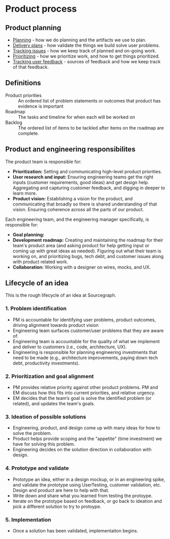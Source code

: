 # Product process

## Product planning

- [Planning](../planning.md) - how we do planning and the artifacts we use to plan.
- [Delivery plans](../delivery_plans.md) - how validate the things we build solve user problems.
- [Tracking issues](../../engineering/tracking_issues.md) - how we keep track of planned and on-going work.
- [Prioritizing](../prioritizing.md) - how we prioritize work, and how to get things prioritized.
- [Tracking user feedback](../user_feedback.md) - sources of feedback and how we keep track of that feedback.

## Definitions

<dl>
    <dt>Product priorities</dt>
    <dd>An ordered list of problem statements or outcomes that product has evidence is important</dt>
    <dt>Roadmap</dt>
    <dd>The tasks and timeline for when each will be worked on</dt>
    <dt>Backlog</dt>
    <dd>The ordered list of items to be tackled after items on the roadmap are complete.</dt>
</dl>

## Product and engineering responsibilites

The product team is responsible for:

- **Prioritization:** Setting and communicating high-level product priorities.
- **User research and input:** Ensuring engineering teams get the right inputs (customer requirements, good ideas) and get design help. Aggregating and capturing customer feedback, and digging in deeper to learn more.
- **Product vision:** Establishing a vision for the product, and communicating that broadly so there is shared understanding of that vision. Ensuring coherence across all the parts of our product.

Each engineering team, and the engineering manager specifically, is responsible for:

- **Goal planning:**
- **Development roadmap:** Creating and maintaining the roadmap for their team's product area (and asking product for help getting input or coming up with great ideas as needed). Figuring out what their team is working on, and prioritizing bugs, tech debt, and customer issues along with product related work.
- **Collaboration:** Working with a designer on wires, mocks, and UX.

## Lifecycle of an idea

This is the rough lifecycle of an idea at Sourcegraph. 

### 1. Problem identification

- PM is accountable for identifying user problems, product outcomes, driving alignment towards product vision
- Engineering team surfaces customer/user problems that they are aware of.
- Engineering team is accountable for the quality of what we implement and deliver to customers (i.e., code, architecture, UX).
- Engineering is responsible for planning engineering investments that need to be made (e.g., architecture improvements, paying down tech debt, productivity investments).

### 2. Prioritization and goal alignment

- PM provides relative priority against other product problems. PM and EM discuss how this fits into current priorities, and relative urgency.
- EM decides that the team’s goal is solve the identified problem (or related), and updates the team's goals.

### 3. Ideation of possible solutions

- Engineering, product, and design come up with many ideas for how to solve the problem.
- Product helps provide scoping and the "appetite" (time investment) we have for solving this problem.
- Engineering decides on the solution direction in collaboration with design.

### 4. Prototype and validate

- Prototype an idea, either in a design mockup, or in an engineering spike, and validate the prototype using UserTesting, customer validation, etc. Design and product are here to help with that.
- Write down and share what you learned from testing the protoype.
- Iterate on the prototype based on feedback, or go back to ideation and pick a different solution to try to protoype.

### 5. Implementation

- Once a solution has been validated, implementaiton begins.
